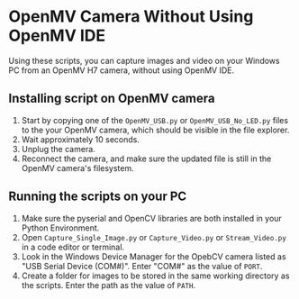 # OpenMV Camera Without Using OpenMV IDE

Using these scripts, you can capture images and video on your Windows PC from an OpenMV H7 camera, without using OpenMV IDE. 

## Installing script on OpenMV camera
1. Start by copying one of the `OpenMV_USB.py` or `OpenMV_USB_No_LED.py` files to the your OpenMV camera, which should be visible in the file explorer.
2. Wait approximately 10 seconds. 
3. Unplug the camera.
4. Reconnect the camera, and make sure the updated file is still in the OpenMV camera's filesystem.

## Running the scripts on your PC
1. Make sure the pyserial and OpenCV libraries are both installed in your Python Environment. 
2. Open `Capture_Single_Image.py` or `Capture_Video.py` or `Stream_Video.py` in a code editor or terminal.
3. Look in the Windows Device Manager for the OpebCV camera listed as "USB Serial Device (COM#)". Enter "COM#" as the value of `PORT`.
4. Create a folder for images to be stored in the same working directory as the scripts. Enter the path as the value of `PATH`. 

